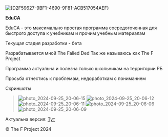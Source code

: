 ![{D2F59627-9BF1-4690-9F81-ACB517054AEF}](https://github.com/user-attachments/assets/8a5ae05a-2185-4c29-ae23-89529ae36337)



**EduCA**

EduCA - это максимально простая программа сосредоточенная для быстрого доступа к учебникам и прочим учебным материалам

Текущая стадия разработки - бета

Разрабатывается мной The Falied Ded Так же называюсь как The F Project

Программа актуальна и полезна только школьникам на территории РБ

Просьба отнестись к проблемам, недоработкам с пониманием

Скриншоты

> ![photo_2024-09-25_20-06-15](https://github.com/user-attachments/assets/1e52f895-f23b-4ef4-9469-489833b1bad5)
![photo_2024-09-25_20-06-12](https://github.com/user-attachments/assets/ef3fd59a-f652-4d23-a7fc-ee5070ff8886)
![photo_2024-09-25_20-06-11](https://github.com/user-attachments/assets/d51c37f3-4efb-4b30-80e2-e8672d653b34)
![photo_2024-09-25_20-06-06](https://github.com/user-attachments/assets/a9e21594-76bf-49bb-b4ac-901c22dab0df)
![photo_2024-09-25_20-06-09](https://github.com/user-attachments/assets/e75be250-d474-4c3f-b70c-901e631348a7)


Актуальна версия: [Тут](https://github.com/FaliedDedd/edu/releases)



© The F Project 2024 

